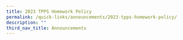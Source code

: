 ```yaml
---
title: 2023 TPPS Homework Policy
permalink: /quick-links/announcements/2023-tpps-homework-policy/
description: ""
third_nav_title: Announcements
---
```

